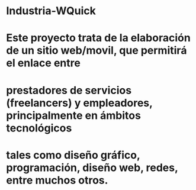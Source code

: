 # Industria-WQuick
# Este proyecto trata de la elaboración de un sitio web/movil, que permitirá el enlace entre
# prestadores de servicios (freelancers) y empleadores, principalmente en ámbitos tecnológicos
# tales como diseño gráfico, programación, diseño web, redes, entre muchos otros.